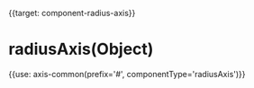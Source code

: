 
{{target: component-radius-axis}}

# radiusAxis(Object)

{{use: axis-common(prefix='#', componentType='radiusAxis')}}
